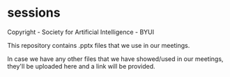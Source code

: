 # sessions

Copyright - Society for Artificial Intelligence - BYUI

This repository contains .pptx files that we use in our meetings.

In case we have any other files that we have showed/used in our meetings, they'll be uploaded here and a link will be provided. 
